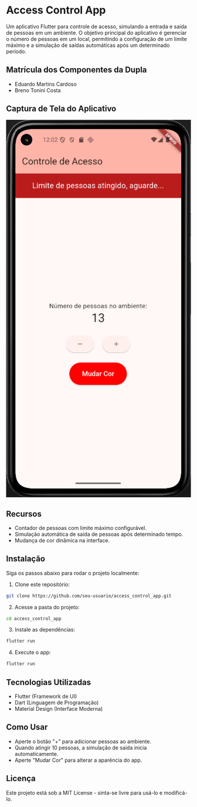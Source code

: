 # Access Control App

Um aplicativo Flutter para controle de acesso, simulando a entrada e saída de pessoas em um ambiente. O objetivo principal do aplicativo é gerenciar o número de pessoas em um local, permitindo a configuração de um limite máximo e a simulação de saídas automáticas após um determinado período.

## Matrícula dos Componentes da Dupla
- Eduardo Martins Cardoso
- Breno Tonini Costa

## Captura de Tela do Aplicativo
<img src="assets/images/print_projeto1_appmobile.png" alt="Captura de Tela do App" width="600">

## Recursos
- Contador de pessoas com limite máximo configurável.
- Simulação automática de saída de pessoas após determinado tempo.
- Mudança de cor dinâmica na interface.

## Instalação 
Siga os passos abaixo para rodar o projeto localmente:

1. Clone este repositório:
```sh
git clone https://github.com/seu-usuario/access_control_app.git
```
2. Acesse a pasta do projeto:
```sh
cd access_control_app
```
3. Instale as dependências:
```sh
flutter run
```
4. Execute o app:
```sh
flutter run
```

## Tecnologias Utilizadas
- Flutter (Framework de UI)
- Dart (Linguagem de Programação)
- Material Design (Interface Moderna)

## Como Usar
- Aperte o botão "+" para adicionar pessoas ao ambiente.
- Quando atingir 10 pessoas, a simulação de saída inicia automaticamente.
- Aperte "Mudar Cor" para alterar a aparência do app.

## Licença
Este projeto está sob a MIT License - sinta-se livre para usá-lo e modificá-lo.
